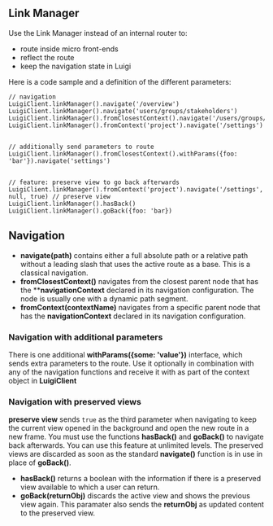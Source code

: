 ## Link Manager

Use the Link Manager instead of an internal router to: 

- route inside micro front-ends 
- reflect the route 
- keep the navigation state in Luigi

Here is a code sample and a definition of the different parameters:

````
// navigation
LuigiClient.linkManager().navigate('/overview')
LuigiClient.linkManager().navigate('users/groups/stakeholders')
LuigiClient.linkManager().fromClosestContext().navigate('/users/groups/stakeholders')
LuigiClient.linkManager().fromContext('project').navigate('/settings')
 
 
// additionally send parameters to route
LuigiClient.linkManager().fromClosestContext().withParams({foo: 'bar'}).navigate('settings')
 
 
// feature: preserve view to go back afterwards
LuigiClient.linkManager().fromContext('project').navigate('/settings', null, true) // preserve view
LuigiClient.linkManager().hasBack()
LuigiClient.linkManager().goBack({foo: 'bar})
````

## Navigation

- **navigate(path)** contains either a full absolute path or a relative path without a leading slash that uses the active route as a base. This is a classical navigation.
- **fromClosestContext()** navigates from the closest parent node that has the ****navigationContext** declared in its navigation configuration. The node is usually one with a dynamic path segment.
- **fromContext(contextName)** navigates from a specific parent node that has the **navigationContext** declared in its navigation configuration.

### Navigation with additional parameters

There is one additional **withParams({some: 'value'})** interface, which sends extra parameters to the route. Use it optionally in combination with any of the navigation functions and receive it with as part of the context object in **LuigiClient**

### Navigation with preserved views

**preserve view** sends `true` as the third parameter when navigating to keep the current view opened in the background and open the new route in a new frame. You must use the functions **hasBack()** and **goBack()**  to navigate back afterwards. You can use this feature at unlimited levels. The preserved views are discarded as soon as the standard **navigate()** function is in use in place of **goBack()**.
- **hasBack()** returns a boolean with the information if there is a preserved view available to which a user can return.
- **goBack(returnObj)** discards the active view and shows the previous view again. This paramater also sends the **returnObj** as updated content to the preserved view.